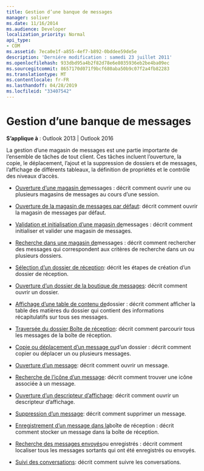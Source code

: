 ```yaml
---
title: Gestion d’une banque de messages
manager: soliver
ms.date: 11/16/2014
ms.audience: Developer
localization_priority: Normal
api_type:
- COM
ms.assetid: 7eca0e1f-a855-4ef7-b892-0bddee59de5e
description: 'Derniére modification : samedi 23 juillet 2011'
ms.openlocfilehash: 933dbd95a4b2f82d78e6e8035936eb2be4ba09ec
ms.sourcegitcommit: 8657170d071f9bcf680aba50b9c07f2a4fb82283
ms.translationtype: MT
ms.contentlocale: fr-FR
ms.lasthandoff: 04/28/2019
ms.locfileid: "33407542"
---
```

# <a name="handling-a-message-store"></a>Gestion d’une banque de messages
  
**S’applique à** : Outlook 2013 | Outlook 2016 
  
La gestion d’une magasin de messages est une partie importante de l’ensemble de tâches de tout client. Ces tâches incluent l’ouverture, la copie, le déplacement, l’ajout et la suppression de dossiers et de messages, l’affichage de différents tableaux, la définition de propriétés et le contrôle des niveaux d’accès.

- [Ouverture d’une magasin de](opening-a-message-store.md)messages : décrit comment ouvrir une ou plusieurs magasins de messages au cours d’une session.
    
- [Ouverture de la magasin de messages par défaut](opening-the-default-message-store.md): décrit comment ouvrir la magasin de messages par défaut.
    
- [Validation et initialisation d’une magasin de](validating-and-initializing-a-message-store.md)messages : décrit comment initialiser et valider une magasin de messages.
    
- [Recherche dans une magasin de](searching-a-message-store.md)messages : décrit comment rechercher des messages qui correspondent aux critères de recherche dans un ou plusieurs dossiers.
    
- [Sélection d’un dossier de réception](selecting-a-receive-folder.md): décrit les étapes de création d’un dossier de réception.
    
- [Ouverture d’un dossier de la boutique de messages](opening-a-message-store-folder.md): décrit comment ouvrir un dossier.
    
- [Affichage d’une table de contenu de](displaying-a-folder-contents-table.md)dossier : décrit comment afficher la table des matières du dossier qui contient des informations récapitulatifs sur tous ses messages.
    
- [Traversée du dossier Boîte de réception](traversing-the-inbox-folder.md): décrit comment parcourir tous les messages de la boîte de réception.
    
- [Copie ou déplacement d’un message ou](copying-or-moving-a-message-or-a-folder.md)d’un dossier : décrit comment copier ou déplacer un ou plusieurs messages.
    
- [Ouverture d’un message](opening-a-message.md): décrit comment ouvrir un message.
    
- [Recherche de l’icône d’un message](finding-the-icon-for-a-message.md): décrit comment trouver une icône associée à un message.
    
- [Ouverture d’un descripteur d’affichage](opening-a-view-descriptor.md): décrit comment ouvrir un descripteur d’affichage.
    
- [Suppression d’un message](deleting-a-message.md): décrit comment supprimer un message.
    
- [Enregistrement d’un message dans la](saving-a-message-in-the-inbox.md)boîte de réception : décrit comment stocker un message dans la boîte de réception.
    
- [Recherche des messages envoyés](finding-sent-or-saved-messages.md)ou enregistrés : décrit comment localiser tous les messages sortants qui ont été enregistrés ou envoyés.
    
- [Suivi des conversations](tracking-conversations.md): décrit comment suivre les conversations.
    

